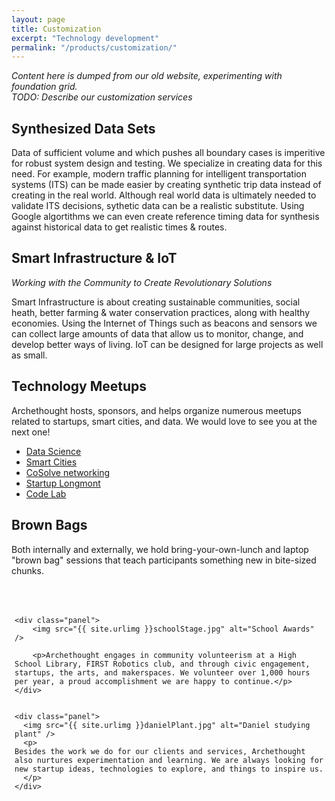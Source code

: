 ```yaml
---
layout: page
title: Customization
excerpt: "Technology development" 
permalink: "/products/customization/"
---
```


*Content here is dumped from our old website, experimenting with foundation grid.   
TODO: Describe our customization services*

## Synthesized Data Sets
Data of sufficient volume and which pushes all boundary cases is imperitive for robust system design and testing.
We specialize in creating data for this need.
For example,
modern traffic planning for intelligent transportation systems (ITS) can be made easier by creating synthetic trip data instead of creating in the real world. 
Although real world data is ultimately needed to validate ITS decisions, sythetic data can be a realistic substitute.
Using Google algortithms we can even create reference timing data for synthesis against historical data to get realistic times & routes.

## Smart Infrastructure & IoT
_Working with the Community to Create Revolutionary Solutions_

Smart Infrastructure is about creating sustainable communities, social heath, better farming & water conservation practices, along with healthy economies. Using the Internet of Things such as beacons and sensors we can collect large amounts of data that allow us to monitor, change, and develop better ways of living. IoT can be designed for large projects as well as small.

## Technology Meetups
Archethought hosts, sponsors, and helps organize numerous meetups related to startups, smart cities, and data. 
We would love to see you at the next one!

* <a href="http://www.meetup.com/Applied-Data-Engineering/" target="_meetup"> Data Science</a>
* <a href="http://www.meetup.com/Smart-Cities-Initiative/" target="_meetup">Smart Cities </a>
* <a href="https://www.meetup.com/CoSolve/" target="_meetup" >CoSolve networking</a>
* <a href="https://www.meetup.com/Startup-Longmont/" target="_meetup" >Startup Longmont</a>
* <a href="https://www.meetup.com/Fort-Collins-Longmont-CodeLab-Meetup/" target="_meetup" >Code Lab</a>

## Brown Bags
Both internally and externally, we hold bring-your-own-lunch and laptop "brown bag" sessions that teach participants something new in bite-sized chunks.

<div class="row" style="margin: 50px 5px 5px 5px;">

  <div class="large-6 columns" >
  
	<div class="panel">	
		<img src="{{ site.urlimg }}schoolStage.jpg" alt="School Awards" />

		<p>Archethought engages in community volunteerism at a High School Library, FIRST Robotics club, and through civic engagement, startups, the arts, and makerspaces. We volunteer over 1,000 hours per year, a proud accomplishment we are happy to continue.</p>
	</div>

  </div>
	
  <div class="large-6 columns" >

    <div class="panel">
	  <img src="{{ site.urlimg }}danielPlant.jpg" alt="Daniel studying plant" />
	  <p>
	Besides the work we do for our clients and services, Archethought also nurtures experimentation and learning. We are always looking for new startup ideas, technologies to explore, and things to inspire us.
	  </p>
	</div>
	
	
</div> 
</div>
